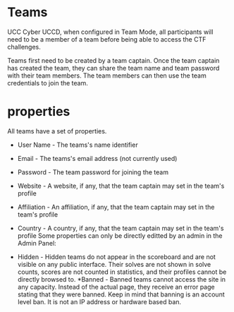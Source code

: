 # Teams

UCC Cyber UCCD, when configured in Team Mode, all participants will need to be a member of a team before being able to access the CTF challenges.

Teams first need to be created by a team captain. Once the team captain has created the team, they can share the team name and team password with their team members. The team members can then use the team credentials to join the team.

# properties
All teams have a set of properties.

* User Name - The teams's name identifier
* Email - The teams's email address (not currently used)
* Password - The team password for joining the team
* Website - A website, if any, that the team captain may set in the team's profile
* Affiliation - An affiliation, if any, that the team captain may set in the team's profile
* Country - A country, if any, that the team captain may set in the team's profile
Some properties can only be directly editted by an admin in the Admin Panel:

* Hidden - Hidden teams do not appear in the scoreboard and are not visible on any public interface. Their solves are not shown in solve counts, scores are not counted in statistics, and their profiles cannot be directly browsed to.
*Banned - Banned teams cannot access the site in any capacity. Instead of the actual page, they receive an error page stating that they were banned. Keep in mind that banning is an account level ban. It is not an IP address or hardware based ban.